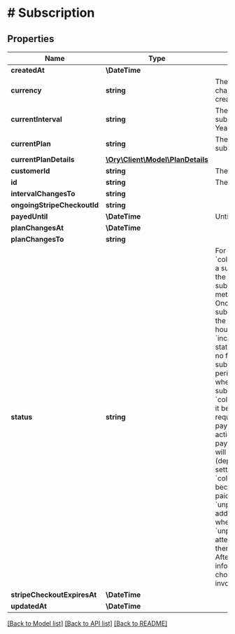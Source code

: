 # # Subscription

## Properties

Name | Type | Description | Notes
------------ | ------------- | ------------- | -------------
**createdAt** | **\DateTime** |  | [readonly]
**currency** | **string** | The currency of the subscription. To change this, a new subscription must be created. usd USD eur Euro | [readonly]
**currentInterval** | **string** | The currently active interval of the subscription monthly Monthly yearly Yearly | [readonly]
**currentPlan** | **string** | The currently active plan of the subscription | [readonly]
**currentPlanDetails** | [**\Ory\Client\Model\PlanDetails**](PlanDetails.md) |  | [optional]
**customerId** | **string** | The ID of the stripe customer | [readonly]
**id** | **string** | The ID of the subscription | [readonly]
**intervalChangesTo** | **string** |  |
**ongoingStripeCheckoutId** | **string** |  | [optional]
**payedUntil** | **\DateTime** | Until when the subscription is payed | [readonly]
**planChangesAt** | **\DateTime** |  | [optional]
**planChangesTo** | **string** |  |
**status** | **string** | For &#x60;collection_method&#x3D;charge_automatically&#x60; a subscription moves into &#x60;incomplete&#x60; if the initial payment attempt fails. A subscription in this state can only have metadata and default_source updated. Once the first invoice is paid, the subscription moves into an &#x60;active&#x60; state. If the first invoice is not paid within 23 hours, the subscription transitions to &#x60;incomplete_expired&#x60;. This is a terminal state, the open invoice will be voided and no further invoices will be generated.  A subscription that is currently in a trial period is &#x60;trialing&#x60; and moves to &#x60;active&#x60; when the trial period is over.  If subscription &#x60;collection_method&#x3D;charge_automatically&#x60;, it becomes &#x60;past_due&#x60; when payment is required but cannot be paid (due to failed payment or awaiting additional user actions). Once Stripe has exhausted all payment retry attempts, the subscription will become &#x60;canceled&#x60; or &#x60;unpaid&#x60; (depending on your subscriptions settings).  If subscription &#x60;collection_method&#x3D;send_invoice&#x60; it becomes &#x60;past_due&#x60; when its invoice is not paid by the due date, and &#x60;canceled&#x60; or &#x60;unpaid&#x60; if it is still not paid by an additional deadline after that. Note that when a subscription has a status of &#x60;unpaid&#x60;, no subsequent invoices will be attempted (invoices will be created, but then immediately automatically closed). After receiving updated payment information from a customer, you may choose to reopen and pay their closed invoices. |
**stripeCheckoutExpiresAt** | **\DateTime** |  | [optional]
**updatedAt** | **\DateTime** |  | [readonly]

[[Back to Model list]](../../README.md#models) [[Back to API list]](../../README.md#endpoints) [[Back to README]](../../README.md)
